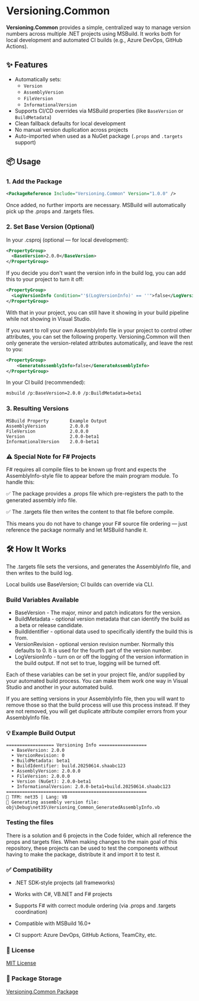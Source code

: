 # Versioning.Common

**Versioning.Common** provides a simple, centralized way to manage version numbers across multiple .NET projects using MSBuild. It works both for local development and automated CI builds (e.g., Azure DevOps, GitHub Actions).

## ✨ Features

- Automatically sets:
  - `Version`
  - `AssemblyVersion`
  - `FileVersion`
  - `InformationalVersion`
- Supports CI/CD overrides via MSBuild properties (like `BaseVersion` or `BuildMetadata`)
- Clean fallback defaults for local development
- No manual version duplication across projects
- Auto-imported when used as a NuGet package (`.props` and `.targets` support)

## 📦 Usage

### 1. Add the Package

```xml
<PackageReference Include="Versioning.Common" Version="1.0.0" />
```

Once added, no further imports are necessary. MSBuild will automatically pick up the .props and .targets files.

### 2. Set Base Version (Optional)

In your .csproj (optional — for local development):

```xml
<PropertyGroup>
  <BaseVersion>2.0.0</BaseVersion>
</PropertyGroup>
```

If you decide you don't want the version info in the build log, you can add this to your project to turn it off:

```xml
<PropertyGroup>
  <LogVersionInfo Condition="'$(LogVersionInfo)' == ''">false</LogVersionInfo>
</PropertyGroup>
```

With that in your project, you can still have it showing in your build pipeline while not showing in Visual Studio.

If you want to roll your own AssemblyInfo file in your project to control other attributes, you can set the following property. Versioning.Common will then only generate the version-related attributes automatically, and leave the rest to you:

```xml
<PropertyGroup>
    <GenerateAssemblyInfo>false</GenerateAssemblyInfo>
</PropertyGroup>
```

In your CI build (recommended):

```bash
msbuild /p:BaseVersion=2.0.0 /p:BuildMetadata=beta1
```

### 3. Resulting Versions

```text
MSBuild Property        Example Output
AssemblyVersion         2.0.0.0
FileVersion             2.0.0.0
Version                 2.0.0-beta1
InformationalVersion    2.0.0-beta1
```

### ⚠ Special Note for F# Projects

F# requires all compile files to be known up front and expects the AssemblyInfo-style file to appear before the main program module. To handle this:

✅ The package provides a .props file which pre-registers the path to the generated assembly info file.

✅ The .targets file then writes the content to that file before compile.

This means you do not have to change your F# source file ordering — just reference the package normally and let MSBuild handle it.

## 🛠 How It Works

The .targets file sets the versions, and generates the AssemblyInfo file, and then writes to the build log.

Local builds use BaseVersion; CI builds can override via CLI.

### Build Variables Available

- BaseVersion - The major, minor and patch indicators for the version.
- BuildMetadata - optional version metadata that can identify the build as a beta or release candidate.
- BuildIdentifier - optional data used to specifically identify the build this is from.
- VersionRevision - optional version revision number.  Normally this defaults to 0.  It is used for the fourth part of the version number.
- LogVersionInfo - turn on or off the logging of the version information in the build output.  If not set to true, logging will be turned off.

Each of these variables can be set in your project file, and/or supplied by your automated build process.  You can make them work one way in Visual Studio and another in your automated build.

If you are setting versions in your AssemblyInfo file, then you will want to remove those so that the build process will use this process instead.  If they are not removed, you will get duplicate attribute compiler errors from your AssemblyInfo file.

### 💡 Example Build Output

```text
================== Versioning Info ==================
  ➤ BaseVersion: 2.0.0
  ➤ VersionRevision: 0
  ➤ BuildMetadata: beta1
  ➤ BuildIdentifier: build.20250614.shaabc123
  ➤ AssemblyVersion: 2.0.0.0
  ➤ FileVersion: 2.0.0.0
  ➤ Version (NuGet): 2.0.0-beta1
  ➤ InformationalVersion: 2.0.0-beta1+build.20250614.shaabc123
=====================================================
🎯 TFM: net35 | Lang: VB
📄 Generating assembly version file: obj\Debug\net35\Versioning_Common_GeneratedAssemblyInfo.vb
```

### Testing the files

There is a solution and 6 projects in the Code folder, which all reference the props and targets files.  When making changes to the main goal of this repository, these projects can be used to test the components without having to make the package, distribute it and import it to test it.

### ✅ Compatibility

- .NET SDK-style projects (all frameworks)

- Works with C#, VB.NET and F# projects

- Supports F# with correct module ordering (via .props and .targets coordination)

- Compatible with MSBuild 16.0+

- CI support: Azure DevOps, GitHub Actions, TeamCity, etc.

### 📄 License

[MIT License](LICENSE)

### 📄 Package Storage

[Versioning.Common Package](https://www.nuget.org/packages/Versioning.Common)
